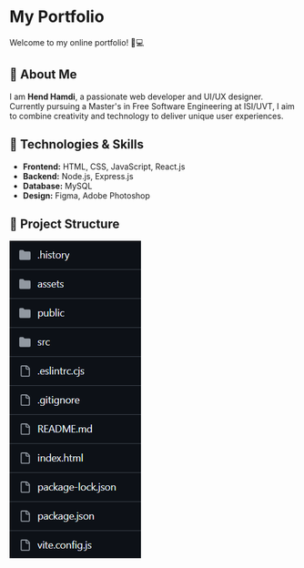# My Portfolio

Welcome to my online portfolio! 🎨💻  

## 🌟 About Me  
I am **Hend Hamdi**, a passionate web developer and UI/UX designer.  
Currently pursuing a Master's in Free Software Engineering at ISI/UVT, I aim to combine creativity and technology to deliver unique user experiences.  

## 🚀 Technologies & Skills  
- **Frontend:** HTML, CSS, JavaScript, React.js  
- **Backend:** Node.js, Express.js  
- **Database:** MySQL  
- **Design:** Figma, Adobe Photoshop  

## 📂 Project Structure  
![ Project Structure  ](public/strecture.png)
